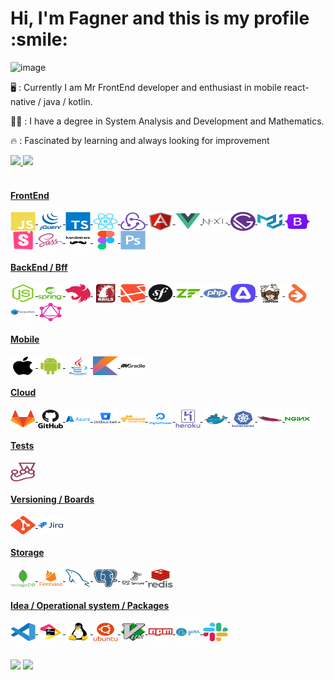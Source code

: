 <h1>Hi, I'm Fagner and this is my profile :smile:</h1>

![image](https://user-images.githubusercontent.com/59628974/130962551-4cdb3cc6-1fbe-4be5-a9b2-1c36d7bdce7a.png)

:desktop_computer: : Currently I am Mr FrontEnd developer and enthusiast in mobile react-native / java / kotlin.

:man_student: : I have a degree in System Analysis and Development and Mathematics.

:fire: : Fascinated by learning and always looking for improvement

 <div>
  <a href="https://github.com/frrodrigues">
  <img height="180em" src="https://github-readme-stats.vercel.app/api?username=frrodrigues49&show_icons=true&theme=blue-green&include_all_commits=true&count_private=true"/>
  <img height="180em" src="https://github-readme-stats.vercel.app/api/top-langs/?username=frrodrigues49&layout=compact&langs_count=7&theme=blue-green"/>
</div>
<div style="display: inline_block"><br>  
  <h4>FrontEnd</h4>
   <img align="center" alt="Js" height="30" width="40" src="https://raw.githubusercontent.com/devicons/devicon/master/icons/javascript/javascript-plain.svg"> 
   <img align="center" alt="Jquery" height="30" width="40" src="https://github.com/devicons/devicon/blob/master/icons/jquery/jquery-plain-wordmark.svg"> 
   <img align="center" alt="Ts" height="30" width="40" src="https://github.com/devicons/devicon/blob/master/icons/typescript/typescript-original.svg">
   <img align="center" alt="React" height="30" width="40" src="https://raw.githubusercontent.com/devicons/devicon/master/icons/react/react-original.svg">
   <img align="center" alt="Redux" height="30" width="40" src="https://github.com/devicons/devicon/blob/master/icons/redux/redux-original.svg">
   <img align="center" alt="Angular" height="30" width="40" src="https://github.com/devicons/devicon/blob/master/icons/angularjs/angularjs-original.svg">
   <img align="center" alt="Vue" height="30" width="40" src="https://github.com/devicons/devicon/blob/master/icons/vuejs/vuejs-original.svg"> 
   <img align="center" alt="NextJs" height="30" width="40" src="https://github.com/devicons/devicon/blob/master/icons/nextjs/nextjs-original-wordmark.svg">  
   <img align="center" alt="Gatsb" height="30" width="40" src="https://github.com/devicons/devicon/blob/master/icons/gatsby/gatsby-original.svg">  
   <img align="center" alt="MaterialUI" height="30" width="40" src="https://github.com/devicons/devicon/blob/master/icons/materialui/materialui-original.svg"> 
   <img align="center" alt="Bootstrap" height="30" width="40" src="https://github.com/devicons/devicon/blob/master/icons/bootstrap/bootstrap-original.svg"> 
   <img align="center" alt="Storybook" height="30" width="40" src="https://github.com/devicons/devicon/blob/master/icons/storybook/storybook-original.svg"> 
   <img align="center" alt="Sass" height="30" width="40" src="https://github.com/devicons/devicon/blob/master/icons/sass/sass-original.svg"> 
   <img align="center" alt="Handlebars" height="30" width="40" src="https://github.com/devicons/devicon/blob/master/icons/handlebars/handlebars-original-wordmark.svg"> 
   <img align="center" alt="Figma" height="30" width="40" src="https://github.com/devicons/devicon/blob/master/icons/figma/figma-original.svg">
   <img align="center" alt="Photoshop" height="30" width="40" src="https://github.com/devicons/devicon/blob/master/icons/photoshop/photoshop-plain.svg">
  <h4>BackEnd / Bff</h4>
   <img align="center" alt="Node" height="30" width="40" src="https://github.com/devicons/devicon/blob/master/icons/nodejs/nodejs-original.svg">
   <img align="center" alt="Spring" height="30" width="40" src="https://github.com/devicons/devicon/blob/master/icons/spring/spring-original-wordmark.svg">
   <img align="center" alt="NestJs" height="30" width="40" src="https://github.com/devicons/devicon/blob/master/icons/nestjs/nestjs-plain.svg">     
   <img align="center" alt="Rails" height="30" width="40" src="https://github.com/devicons/devicon/blob/master/icons/rails/rails-original-wordmark.svg"> 
   <img align="center" alt="Laravel" height="30" width="40" src="https://github.com/devicons/devicon/blob/master/icons/laravel/laravel-plain.svg">
   <img align="center" alt="Symfony" height="30" width="40" src="https://github.com/devicons/devicon/blob/master/icons/symfony/symfony-original.svg">
   <img align="center" alt="Zend" height="30" width="40" src="https://github.com/devicons/devicon/blob/master/icons/zend/zend-plain.svg">
   <img align="center" alt="Php" height="30" width="40" src="https://github.com/devicons/devicon/blob/master/icons/php/php-plain.svg">
   <img align="center" alt="Adonis" height="30" width="40" src="https://github.com/devicons/devicon/blob/master/icons/adonisjs/adonisjs-original.svg">
   <img align="center" alt="Composer" height="30" width="40" src="https://github.com/devicons/devicon/blob/master/icons/composer/composer-original.svg">
   <img align="center" alt="Doctrine" height="30" width="40" src="https://github.com/devicons/devicon/blob/master/icons/doctrine/doctrine-original.svg">
   <img align="center" alt="Seguelize" height="30" width="40" src="https://github.com/devicons/devicon/blob/master/icons/sequelize/sequelize-original-wordmark.svg">
   <img align="center" alt="GraphQl" height="30" width="40" src="https://github.com/devicons/devicon/blob/master/icons/graphql/graphql-plain.svg">
 <h4>Mobile</h4>
   <img align="center" alt="Apple" height="30" width="40" src="https://github.com/devicons/devicon/blob/master/icons/apple/apple-original.svg"> 
   <img align="center" alt="Android" height="30" width="40" src="https://github.com/devicons/devicon/blob/master/icons/android/android-original.svg">  
   <img align="center" alt="Java" height="30" width="40" src="https://github.com/devicons/devicon/blob/master/icons/java/java-original.svg">
   <img align="center" alt="Kotlin" height="30" width="40" src="https://github.com/devicons/devicon/blob/master/icons/kotlin/kotlin-original.svg">     
   <img align="center" alt="Gradle" height="30" width="40" src="https://github.com/devicons/devicon/blob/master/icons/gradle/gradle-plain-wordmark.svg">  
  <h4>Cloud</h4>
   <img align="center" alt="Gitlab" height="30" width="40" src="https://github.com/devicons/devicon/blob/master/icons/gitlab/gitlab-original.svg">  
   <img align="center" alt="Github" height="30" width="40" src="https://github.com/devicons/devicon/blob/master/icons/github/github-original-wordmark.svg"> 
   <img align="center" alt="Azure" height="30" width="40" src="https://github.com/devicons/devicon/blob/master/icons/azure/azure-original-wordmark.svg">
   <img align="center" alt="Bitbucket" height="30" width="40" src="https://github.com/devicons/devicon/blob/master/icons/bitbucket/bitbucket-original-wordmark.svg"> 
   <img align="center" alt="AWS" height="30" width="40" src="https://github.com/devicons/devicon/blob/master/icons/amazonwebservices/amazonwebservices-plain-wordmark.svg"> 
   <img align="center" alt="DigitalOcean" height="30" width="40" src="https://github.com/devicons/devicon/blob/master/icons/digitalocean/digitalocean-original-wordmark.svg"> 
   <img align="center" alt="Heroku" height="30" width="40" src="https://github.com/devicons/devicon/blob/master/icons/heroku/heroku-original-wordmark.svg"> 
   <img align="center" alt="Docker" height="30" width="40" src="https://github.com/devicons/devicon/blob/master/icons/docker/docker-original.svg"> 
   <img align="center" alt="Kubernets" height="30" width="40" src="https://github.com/devicons/devicon/blob/master/icons/kubernetes/kubernetes-plain-wordmark.svg"> 
   <img align="center" alt="Apache" height="30" width="40" src="https://github.com/devicons/devicon/blob/master/icons/apache/apache-original.svg"> 
   <img align="center" alt="Nginx" height="30" width="40" src="https://github.com/devicons/devicon/blob/master/icons/nginx/nginx-original.svg">    
 <h4>Tests</h4>
  <img align="center" alt="Jest" height="30" width="40" src="https://github.com/devicons/devicon/blob/master/icons/jest/jest-plain.svg">
 <h4>Versioning / Boards</h4>
  <img align="center" alt="Git" height="30" width="40" src="https://github.com/devicons/devicon/blob/master/icons/git/git-original.svg">
  <img align="center" alt="jira" height="30" width="40" src="https://github.com/devicons/devicon/blob/master/icons/jira/jira-original-wordmark.svg">
 <h4>Storage</h4>
  <img align="center" alt="MongoDB" height="30" width="40" src="https://github.com/devicons/devicon/blob/master/icons/mongodb/mongodb-plain-wordmark.svg">
  <img align="center" alt="Firebase" height="30" width="40" src="https://github.com/devicons/devicon/blob/master/icons/firebase/firebase-plain-wordmark.svg"> 
  <img align="center" alt="Mysql" height="30" width="40" src="https://github.com/devicons/devicon/blob/master/icons/mysql/mysql-original.svg"> 
  <img align="center" alt="Postgree" height="30" width="40" src="https://github.com/devicons/devicon/blob/master/icons/postgresql/postgresql-original.svg"> 
  <img align="center" alt="Sql" height="30" width="40" src="https://github.com/devicons/devicon/blob/master/icons/microsoftsqlserver/microsoftsqlserver-plain-wordmark.svg"> 
  <img align="center" alt="Redis" height="30" width="40" src="https://github.com/devicons/devicon/blob/master/icons/redis/redis-original-wordmark.svg"> 
 <h4>Idea / Operational system / Packages</h4>
  <img align="center" alt="VsCode" height="30" width="40" src="https://github.com/devicons/devicon/blob/master/icons/vscode/vscode-original.svg"> 
  <img align="center" alt="Jestbrains" height="30" width="40" src="https://github.com/devicons/devicon/blob/master/icons/jetbrains/jetbrains-original.svg"> 
 <img align="center" alt="Linux" height="30" width="40" src="https://github.com/devicons/devicon/blob/master/icons/linux/linux-original.svg"> 
 <img align="center" alt="Ubuntu" height="30" width="40" src="https://github.com/devicons/devicon/blob/master/icons/ubuntu/ubuntu-plain-wordmark.svg"> 
 <img align="center" alt="Vim" height="30" width="40" src="https://github.com/devicons/devicon/blob/master/icons/vim/vim-original.svg"> 
 <img align="center" alt="Npm" height="30" width="40" src="https://github.com/devicons/devicon/blob/master/icons/npm/npm-original-wordmark.svg"> 
 <img align="center" alt="Yarn" height="30" width="40" src="https://github.com/devicons/devicon/blob/master/icons/yarn/yarn-original-wordmark.svg"> 
 <img align="center" alt="Slack" height="30" width="40" src="https://github.com/devicons/devicon/blob/master/icons/slack/slack-original.svg"> 
</div>
  
  ##
  
 <div>    
    <a href = "mailto:frodriguesbetim@gmail.com"><img src="https://img.shields.io/badge/-Gmail-%23333?style=for-the-badge&logo=gmail&logoColor=white" target="_blank"></a>
    <a href="https://www.linkedin.com/in/fagner-rodrigues-developer/" target="_blank"><img src="https://img.shields.io/badge/-LinkedIn-%230077B5?style=for-the-badge&logo=linkedin&logoColor=white" target="_blank"></a>  
</div>
  
